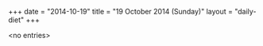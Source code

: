 +++
date = "2014-10-19"
title = "19 October 2014 (Sunday)"
layout = "daily-diet"
+++


\<no entries\>
